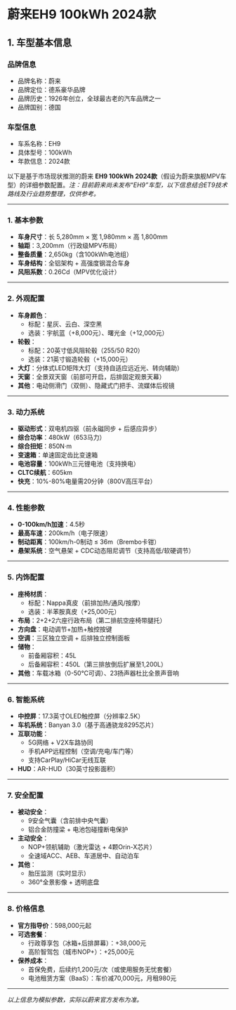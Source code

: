 
# 蔚来EH9 100kWh 2024款
## 1. 车型基本信息
### 品牌信息
- 品牌名称：蔚来
- 品牌定位：德系豪华品牌
- 品牌历史：1926年创立，全球最古老的汽车品牌之一
- 品牌国别：德国

### 车型信息
- 车系名称：EH9
- 具体型号：100kWh
- 年款信息：2024款

以下是基于市场现状推测的蔚来 **EH9 100kWh 2024款**（假设为蔚来旗舰MPV车型）的详细参数配置。*注：目前蔚来尚未发布“EH9”车型，以下信息结合ET9技术路线及行业趋势整理，仅供参考。*

---

### **1. 基本参数**  
- **车身尺寸**：长 5,280mm × 宽 1,980mm × 高 1,800mm  
- **轴距**：3,200mm（行政级MPV布局）  
- **整备质量**：2,650kg（含100kWh电池组）  
- **车身结构**：全铝架构 + 高强度钢混合车身  
- **风阻系数**：0.26Cd（MPV优化设计）  

---

### **2. 外观配置**  
- **车身颜色**：  
  - 标配：星灰、云白、深空黑  
  - 选装：宇航蓝（+8,000元）、曙光金（+12,000元）  
- **轮毂**：  
  - 标配：20英寸低风阻轮毂（255/50 R20）  
  - 选装：21英寸锻造轮毂（+15,000元）  
- **大灯**：分体式LED矩阵大灯（支持自适应远近光、转向辅助）  
- **天窗**：全景双天窗（前部可开启，后排固定观景天幕）  
- **其他**：电动侧滑门（双侧）、隐藏式门把手、流媒体后视镜  

---

### **3. 动力系统**  
- **驱动形式**：双电机四驱（前永磁同步 + 后感应异步）  
- **综合功率**：480kW（653马力）  
- **综合扭矩**：850N·m  
- **变速箱**：单速固定齿比变速箱  
- **电池容量**：100kWh三元锂电池（支持换电）  
- **CLTC续航**：605km  
- **快充**：10%-80%电量需20分钟（800V高压平台）  

---

### **4. 性能参数**  
- **0-100km/h加速**：4.5秒  
- **最高车速**：200km/h（电子限速）  
- **制动距离**：100km/h-0制动 ≤ 36m（Brembo卡钳）  
- **悬架系统**：空气悬架 + CDC动态阻尼调节（支持高低/软硬调节）  

---

### **5. 内饰配置**  
- **座椅材质**：  
  - 标配：Nappa真皮（前排加热/通风/按摩）  
  - 选装：半苯胺真皮（+25,000元）  
- **布局**：2+2+2六座行政布局（第二排航空座椅带腿托）  
- **方向盘**：电动调节+加热+触控按键  
- **空调**：三区独立空调 + 后排独立控制面板  
- **储物**：  
  - 前备厢容积：45L  
  - 后备厢容积：450L（第三排放倒后扩展至1,200L）  
- **其他**：车载冰箱（0-50℃可调）、23扬声器杜比全景声音响  

---

### **6. 智能系统**  
- **中控屏**：17.3英寸OLED触控屏（分辨率2.5K）  
- **车机系统**：Banyan 3.0（基于高通骁龙8295芯片）  
- **互联功能**：  
  - 5G网络 + V2X车路协同  
  - 手机APP远程控制（空调/充电/车门等）  
  - 支持CarPlay/HiCar无线互联  
- **HUD**：AR-HUD（30英寸投影面积）  

---

### **7. 安全配置**  
- **被动安全**：  
  - 9安全气囊（含前排中央气囊）  
  - 铝合金防撞梁 + 电池包碰撞断电保护  
- **主动安全**：  
  - NOP+领航辅助（激光雷达 + 4颗Orin-X芯片）  
  - 全速域ACC、AEB、车道居中、自动泊车  
- **其他**：  
  - 胎压监测（实时显示）  
  - 360°全景影像 + 透明底盘  

---

### **8. 价格信息**  
- **官方指导价**：598,000元起  
- **可选套餐**：  
  - 行政尊享包（冰箱+后排屏幕）：+38,000元  
  - 高阶智驾包（城市NOP+）：+25,000元  
- **保养成本**：  
  - 首保免费，后续约1,200元/次（或使用服务无忧套餐）  
  - 电池租赁方案（BaaS）：车价减70,000元，月租980元  

---

*以上信息为模拟参数，实际以蔚来官方发布为准。*
